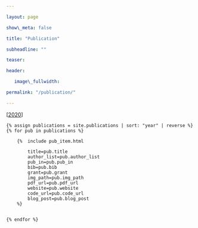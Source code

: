 ```yaml
---

layout: page

show\_meta: false

title: "Publication"

subheadline: ""

teaser: 

header:

   image\_fullwidth: 

permalink: "/publication/"

---
```


[[2020][1]]

<div class="">

    {% assign publications = site.publications | sort: "year" | reverse %}
    {% for pub in publications %}

        {%  include pub_item.html 
            
            title=pub.title
            author_list=pub.author_list
            pub_in=pub.pub_in
            bib=pub.bib
            grant=pub.grant
            img_path=pub.img_path
            pdf_url=pub.pdf_url
            website=pub.website
            code_url=pub.code_url
            blog_post=pub.blog_post
        %}    


    {% endfor %}


</div>


[1]:	/publication/#2020